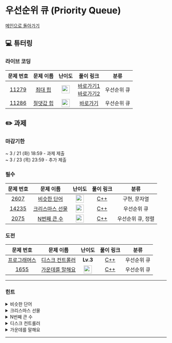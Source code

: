 # 우선순위 큐 (Priority Queue)

[메인으로 돌아가기](https://github.com/Altu-Bitu-Official/Altu-Bitu-4)

## 💻 튜터링

### 라이브 코딩

|                                 문제 번호                                 |                                   문제 이름                                   |                                       난이도                                       |  풀이 링크   |    분류     |
| :-----------------------------------------------------------------------: | :---------------------------------------------------------------------------: | :--------------------------------------------------------------------------------: | :----------: | :---------: |
| <a href="https://www.acmicpc.net/problem/11279" target="_blank">11279</a> |  <a href="https://www.acmicpc.net/problem/11279" target="_blank">최대 힙</a>  | <img height="25px" width="25px" src="https://static.solved.ac/tier_small/9.svg"/>  | [바로가기1](https://github.com/Altu-Bitu-Official/Altu-Bitu-4/blob/main/05_%EC%9A%B0%EC%84%A0%EC%88%9C%EC%9C%84%20%ED%81%90/%EB%9D%BC%EC%9D%B4%EB%B8%8C%20%EC%BD%94%EB%94%A9/11279_v1.cpp) </br> [바로가기2](https://github.com/Altu-Bitu-Official/Altu-Bitu-4/blob/main/05_%EC%9A%B0%EC%84%A0%EC%88%9C%EC%9C%84%20%ED%81%90/%EB%9D%BC%EC%9D%B4%EB%B8%8C%20%EC%BD%94%EB%94%A9/11279_v2.cpp) | 우선순위 큐 |
| <a href="https://www.acmicpc.net/problem/11286" target="_blank">11286</a> | <a href="https://www.acmicpc.net/problem/11286" target="_blank">절댓값 힙</a> | <img height="25px" width="25px" src="https://static.solved.ac/tier_small/10.svg"/> | [바로가기](https://github.com/Altu-Bitu-Official/Altu-Bitu-4/blob/main/05_%EC%9A%B0%EC%84%A0%EC%88%9C%EC%9C%84%20%ED%81%90/%EB%9D%BC%EC%9D%B4%EB%B8%8C%20%EC%BD%94%EB%94%A9/11286.cpp) | 우선순위 큐 |

## ✏️ 과제

### 마감기한

~ 3 / 21 (화) 18:59 - 과제 제출 </br>
~ 3 / 23 (목) 23:59 - 추가 제출 </br>

### 필수

|                                 문제 번호                                 |                                      문제 이름                                      |                                      난이도                                       | 풀이 링크 |       분류        |
| :-----------------------------------------------------------------------: | :---------------------------------------------------------------------------------: | :-------------------------------------------------------------------------------: | :-------: | :---------------: |
|  <a href="https://www.acmicpc.net/problem/2607" target="_blank">2607</a>  |   <a href="https://www.acmicpc.net/problem/2607" target="_blank">비슷한 단어</a>    | <img height="25px" width="25px" src="https://static.solved.ac/tier_small/8.svg"/> |  [C++](https://github.com/Altu-Bitu-Official/Altu-Bitu-4/blob/main/05_%EC%9A%B0%EC%84%A0%EC%88%9C%EC%9C%84%20%ED%81%90/%ED%95%84%EC%88%98/2607.cpp)  |   구현, 문자열    |
| <a href="https://www.acmicpc.net/problem/14235" target="_blank">14235</a> | <a href="https://www.acmicpc.net/problem/14235" target="_blank">크리스마스 선물</a> | <img height="25px" width="25px" src="https://static.solved.ac/tier_small/8.svg"/> |  [C++](https://github.com/Altu-Bitu-Official/Altu-Bitu-4/blob/main/05_%EC%9A%B0%EC%84%A0%EC%88%9C%EC%9C%84%20%ED%81%90/%ED%95%84%EC%88%98/14235.cpp)  |    우선순위 큐    |
|  <a href="https://www.acmicpc.net/problem/2075" target="_blank">2075</a>  |   <a href="https://www.acmicpc.net/problem/2075" target="_blank">N번째 큰 수</a>    | <img height="25px" width="25px" src="https://static.solved.ac/tier_small/9.svg"/> |  [C++](https://github.com/Altu-Bitu-Official/Altu-Bitu-4/blob/main/05_%EC%9A%B0%EC%84%A0%EC%88%9C%EC%9C%84%20%ED%81%90/%ED%95%84%EC%88%98/2075.cpp)  | 우선순위 큐, 정렬 |

### 도전

|                                                 문제 번호                                                  |                                                   문제 이름                                                   |                                       난이도                                       | 풀이 링크 |    분류     |
| :--------------------------------------------------------------------------------------------------------: | :-----------------------------------------------------------------------------------------------------------: | :--------------------------------------------------------------------------------: | :-------: | :---------: |
| <a href="https://school.programmers.co.kr/learn/courses/30/lessons/42627" target="_blank">프로그래머스</a> | <a href="https://school.programmers.co.kr/learn/courses/30/lessons/42627" target="_blank">디스크 컨트롤러</a> |                                      **Lv.3**                                      |  [C++](https://github.com/Altu-Bitu-Official/Altu-Bitu-4/blob/main/05_%EC%9A%B0%EC%84%A0%EC%88%9C%EC%9C%84%20%ED%81%90/%EB%8F%84%EC%A0%84/%EB%94%94%EC%8A%A4%ED%81%AC%EC%BB%A8%ED%8A%B8%EB%A1%A4%EB%9F%AC.cpp)  | 우선순위 큐 |
|                  <a href="https://www.acmicpc.net/problem/1655" target="_blank">1655</a>                   |              <a href="https://www.acmicpc.net/problem/1655" target="_blank">가운데를 말해요</a>               | <img height="25px" width="25px" src="https://static.solved.ac/tier_small/14.svg"/> |  [C++](https://github.com/Altu-Bitu-Official/Altu-Bitu-4/blob/main/05_%EC%9A%B0%EC%84%A0%EC%88%9C%EC%9C%84%20%ED%81%90/%EB%8F%84%EC%A0%84/1655.cpp)  | 우선순위 큐 |

---

### 힌트

<details>
<summary>비슷한 단어</summary>
<div markdown="1">
&nbsp;&nbsp;&nbsp;&nbsp;문제의 조건대로 구현해주시면 됩니다 :)
</div>
</details>

<details>
<summary>크리스마스 선물</summary>
<div markdown="1">
&nbsp;&nbsp;&nbsp;&nbsp;아이들에게 주는 선물의 특징을 고려해 자료구조를 선택해보세요!
</div>
</details>

<details>
<summary>N번째 큰 수</summary>
<div markdown="1">
&nbsp;&nbsp;&nbsp;&nbsp;상위 n개의 숫자에서 n번째 숫자는 가장 작은 숫자네요!
</div>
</details>

<details>
<summary>디스크 컨트롤러</summary>
<div markdown="1">
&nbsp;&nbsp;&nbsp;&nbsp;현재 시각에서 요청된 task 중 소요시간이 가장 적은 task를 우선으로 실행해야 해요! 시간이 흘러감에 따라 수행돼야 하는 기능을 생각해보세요!
</div>
</details>

<details>
<summary>가운데를 말해요</summary>
<div markdown="1">
&nbsp;&nbsp;&nbsp;&nbsp;가운데를 찾기 위해 현재까지 입력된 숫자 중 비교적 작은 값과 큰 값을 따로 저장하면 좋을 것 같네요!
</div>
</details>

---

